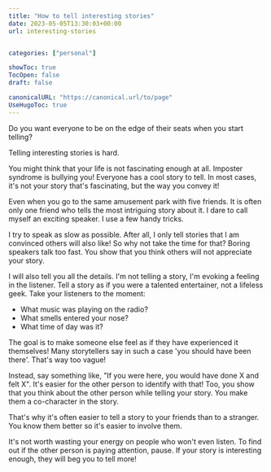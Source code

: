 ```yaml
---
title: "How to tell interesting stories"
date: 2023-05-05T13:30:03+00:00
url: interesting-stories


categories: ["personal"]

showToc: true
TocOpen: false
draft: false

canonicalURL: "https://canonical.url/to/page"
UseHugoToc: true
---
```


Do you want everyone to be on the edge of their seats when you start telling?

Telling interesting stories is hard.

You might think that your life is not fascinating enough at all. Imposter syndrome is bullying you! Everyone has a cool story to tell. In most cases, it's not your story that's fascinating, but the way you convey it!

Even when you go to the same amusement park with five friends. It is often only one friend who tells the most intriguing story about it. I dare to call myself an exciting speaker. I use a few handy tricks.

I try to speak as slow as possible. After all, I only tell stories that I am convinced others will also like! So why not take the time for that? Boring speakers talk too fast. You show that you think others will not appreciate your story.

I will also tell you all the details. I'm not telling a story, I'm evoking a feeling in the listener. Tell a story as if you were a talented entertainer, not a lifeless geek. Take your listeners to the moment:

- What music was playing on the radio?
- What smells entered your nose?
- What time of day was it?

The goal is to make someone else feel as if they have experienced it themselves! Many storytellers say in such a case 'you should have been there'. That's way too vague!

Instead, say something like, "If you were here, you would have done X and felt X". It's easier for the other person to identify with that! Too, you show that you think about the other person while telling your story. You make them a co-character in the story.

That's why it's often easier to tell a story to your friends than to a stranger. You know them better so it's easier to involve them.

It's not worth wasting your energy on people who won't even listen. To find out if the other person is paying attention, pause. If your story is interesting enough, they will beg you to tell more!